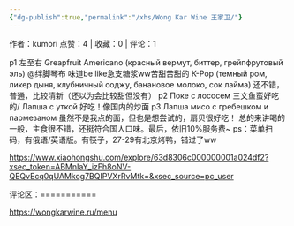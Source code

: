 ```yaml
---
{"dg-publish":true,"permalink":"/xhs/Wong Kar Wine 王家卫/"}
---
```


作者：kumori
点赞：4   |   收藏：0   |   评论：1

p1 左至右
Greapfruit Americano (красный вермут, биттер, грейпфрутовый эль) @绊脚琴布 味道be like急支糖浆ww苦甜苦甜的
К-Рор (темный ром, ликер дыня, клубничный соджу, банановое молоко, сок лайма) 还不错，普通，比较清新（还以为会比较甜但没有）
p2 Поке с лососем 三文鱼蛮好吃的/ Лапша с уткой 好吃！像国内的炒面
p3 Лапша мисо с гребешком и пармезаном 虽然不是我点的面，但也是想尝试的，扇贝很好吃！
总的来讲喝的一般，主食很不错，还挺符合国人口味。最后，依旧10%服务费~
ps：菜单扫码，有俄语/英语版。有筷子，27-29有北京烤鸭，错过了ww

https://www.xiaohongshu.com/explore/63d8306c000000001a024df2?xsec_token=ABMnIaY_izFh8oNV-QEQvEcq0qUAMkog7BQIPVXrRvMtk=&xsec_source=pc_user

评论区：===========

https://wongkarwine.ru/menu
